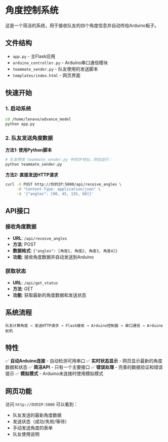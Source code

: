 # 角度控制系统

这是一个简洁的系统，用于接收队友的四个角度信息并自动传给Arduino板子。

## 文件结构

- `app.py` - 主Flask应用
- `arduino_controller.py` - Arduino串口通信模块
- `teammate_sender.py` - 队友使用的发送脚本
- `templates/index.html` - 网页界面

## 快速开始

### 1. 启动系统
```bash
cd /home/lenovo/advance_model
python app.py
```

### 2. 队友发送角度数据

**方法1: 使用Python脚本**
```python
# 队友修改 teammate_sender.py 中的IP地址，然后运行：
python teammate_sender.py
```

**方法2: 直接发送HTTP请求**
```bash
curl -X POST http://你的IP:5000/api/receive_angles \
     -H "Content-Type: application/json" \
     -d '{"angles": [90, 45, 135, 60]}'
```

## API接口

### 接收角度数据
- **URL**: `/api/receive_angles`
- **方法**: POST
- **数据格式**: `{"angles": [角度1, 角度2, 角度3, 角度4]}`
- **功能**: 接收角度数据并自动发送到Arduino

### 获取状态
- **URL**: `/api/get_status`
- **方法**: GET
- **功能**: 获取最新的角度数据和发送状态

## 系统流程

```
队友计算角度 → 发送HTTP请求 → Flask接收 → Arduino控制器 → 串口通信 → Arduino舵机
```

## 特性

✅ **自动Arduino连接** - 自动检测可用串口
✅ **实时状态显示** - 网页显示最新的角度数据和状态
✅ **简洁API** - 只有一个主要接口
✅ **错误处理** - 完善的数据验证和错误提示
✅ **模拟模式** - Arduino未连接时使用模拟模式

## 网页功能

访问 `http://你的IP:5000` 可以看到：
- 队友发送的最新角度数据
- 发送状态（成功/失败/等待）
- 手动发送角度的表单
- 队友使用说明
